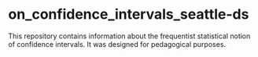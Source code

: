# on_confidence_intervals_seattle-ds

This repository contains information about the frequentist statistical notion of confidence intervals. It was designed for pedagogical purposes.
